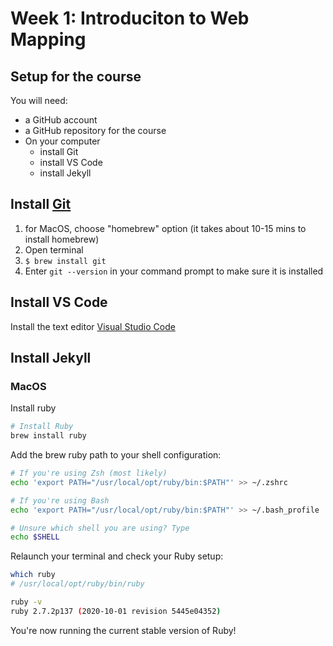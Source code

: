 # Week 1: Introduciton to Web Mapping

## Setup for the course

You will need:

- a GitHub account
- a GitHub repository for the course
- On your computer
  - install Git
  - install VS Code
  - install Jekyll


## Install [Git](https://git-scm.com/)
   1. for MacOS, choose "homebrew" option (it takes about 10-15 mins to install homebrew)
   2. Open terminal
   3. `$ brew install git`
   4. Enter `git --version` in your command prompt to make sure it is installed

## Install VS Code

Install the text editor [Visual Studio Code](https://code.visualstudio.com/download)

## Install Jekyll

### MacOS
Install ruby
```bash
# Install Ruby
brew install ruby
```

Add the brew ruby path to your shell configuration:
```bash
# If you're using Zsh (most likely)
echo 'export PATH="/usr/local/opt/ruby/bin:$PATH"' >> ~/.zshrc

# If you're using Bash
echo 'export PATH="/usr/local/opt/ruby/bin:$PATH"' >> ~/.bash_profile

# Unsure which shell you are using? Type
echo $SHELL
```

Relaunch your terminal and check your Ruby setup:

```bash
which ruby
# /usr/local/opt/ruby/bin/ruby

ruby -v
ruby 2.7.2p137 (2020-10-01 revision 5445e04352)
```

You're now running the current stable version of Ruby!
